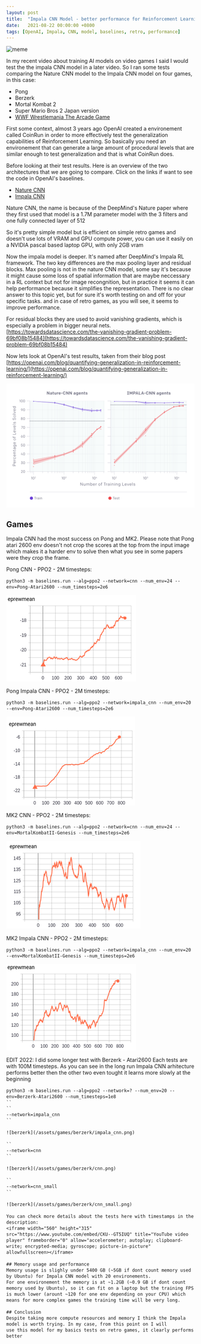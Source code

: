 ```yaml
---
layout: post
title:  "Impala CNN Model - better performance for Reinforcement Learning"
date:   2021-08-22 00:00:00 +0800
tags: [OpenAI, Impala, CNN, model, baselines, retro, performance]
---
```



![meme](https://i.imgflip.com/5kqnax.jpg)

In my recent video about training AI models on video games I said I would test the the impala CNN model in a later video.
So I ran some tests comparing the Nature CNN model to the Impala CNN model on four games, in this case:
*   Pong
*   Berzerk
*   Mortal Kombat 2
*   Super Mario Bros 2 Japan version
*   [WWF Wrestlemania The Arcade Game](https://youtu.be/vjWNZ1CiMBw?t=355)

First some context, almost 3 years ago OpenAI created a environement called CoinRun in order to more effectively test
the generalization capabilities of Reinforcement Learning. So basically you need an environement that can generate a large amount of procedural levels that are similar enough to test generalization and that is what CoinRun does.

Before looking at their test results. Here is an overview of the two architectures that we are going to compare. Click on the links if want to see the code in OpenAI's baselines.
*   [Nature CNN](https://github.com/openai/baselines/blob/master/baselines/common/models.py#L15)
*   [Impala CNN](https://github.com/openai/baselines/blob/master/baselines/common/models.py#L28)


Nature CNN, the name is because of the DeepMind's Nature paper where they first used that model
is a 1.7M parameter model with the 3 filters and one fully connected layer of 512

So it's pretty simple model but is efficient on simple retro games and doesn't use lots of VRAM and GPU compute power, you can use it easily on a NVIDIA pascal based laptop GPU, with only 2GB vram

Now the impala model is deeper. It's named after DeepMind's Impala RL framework.
The two key differences are the max pooling layer and residual blocks.
Max pooling is not in the nature CNN model, some say it's because  it might cause some loss of spatial information that are maybe neccessary in a RL context but not for image recongnition, but in practice it seems it can help performance because it simplifies the representation.
There is no clear answer to this topic yet, but for sure it's worth testing on and off for your specific tasks.
and in case of retro games, as you will see, it seems to improve performance.

For residual blocks they are used to avoid vanishing gradients, which is especially a problem in bigger neural nets.
[https://towardsdatascience.com/the-vanishing-gradient-problem-69bf08b15484](https://towardsdatascience.com/the-vanishing-gradient-problem-69bf08b15484)

Now lets look at OpenAI's test results, taken from their blog post
[https://openai.com/blog/quantifying-generalization-in-reinforcement-learning/](https://openai.com/blog/quantifying-generalization-in-reinforcement-learning/)

![impala_vs_nature_cnn.png](/assets/models/impala_vs_nature_cnn.png)

## Games
Impala CNN had the most success on Pong and MK2.
Please note that Pong atari 2600 env doesn't not crop the scores at the top from the input image which makes it a harder env to solve then
what you see in some papers were they crop the frame.


Pong CNN - PPO2 - 2M timesteps:
```
python3 -m baselines.run --alg=ppo2 --network=cnn --num_env=24 --env=Pong-Atari2600 --num_timesteps=2e6
```

![pong_cnn.png](/assets/models/pong_cnn.png)

Pong Impala CNN - PPO2 - 2M timesteps:
```
python3 -m baselines.run --alg=ppo2 --network=impala_cnn --num_env=20 --env=Pong-Atari2600 --num_timesteps=2e6
```

![pong-icnn.png](/assets/models/pong-icnn.png)

MK2 CNN - PPO2 - 2M timesteps:
```
python3 -m baselines.run --alg=ppo2 --network=cnn --num_env=24 --env=MortalKombatII-Genesis --num_timesteps=2e6
```

![mk2-cnn.png](/assets/models/mk2-cnn.png)

MK2 Impala CNN - PPO2 - 2M timesteps:
```
python3 -m baselines.run --alg=ppo2 --network=impala_cnn --num_env=20 --env=MortalKombatII-Genesis --num_timesteps=2e6
```

![mk2-icnn.png](/assets/models/mk2-icnn.png)

EDIT 2022:
I did some longer test with Berzerk - Atari2600
Each tests are with 100M timesteps. As you can see in the long run Impala CNN arhitecture performs better then the other two even tought it learns more slowly at the beginning

```
python3 -m baselines.run --alg=ppo2 --network=? --num_env=20 --env=Berzerk-Atari2600 --num_timesteps=1e8
``
``
--network=impala_cnn
``

![berzerk](/assets/games/berzerk/impala_cnn.png)

``
--network=cnn
``

![berzerk](/assets/games/berzerk/cnn.png)

``
--network=cnn_small
``

![berzerk](/assets/games/berzerk/cnn_small.png)

You can check more details about the tests here with timestamps in the description:
<iframe width="560" height="315" src="https://www.youtube.com/embed/CKU--GT5IUQ" title="YouTube video player" frameborder="0" allow="accelerometer; autoplay; clipboard-write; encrypted-media; gyroscope; picture-in-picture" allowfullscreen></iframe>

## Memory usage and performance
Memory usage is slighly under 5400 GB (~5GB if dont count memory used by Ubuntu) for Impala CNN model with 20 environements.
For one environement the memory is at ~1.2GB (~0.9 GB if dont count memory used by Ubuntu), so it can fit on a laptop but the training FPS is much lower (arount ~120 for one env depending on your CPU) which means for more complex games the training time will be very long.

## Conclusion
Despite taking more compute resources and memory I think the Impala model is worth trying. In my case, from this point on I will
use this model for my basics tests on retro games, it clearly performs better




